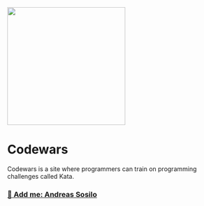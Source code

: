 <img height="270" src="https://miro.medium.com/max/1050/1*a9L7ZZhi8hIAJmWXmSaPXw.png">


# Codewars
Codewars is a site where programmers can train on programming challenges called Kata.

### [:hocho: Add me: Andreas Sosilo ](https://www.codewars.com/users/andreassosilo/)
